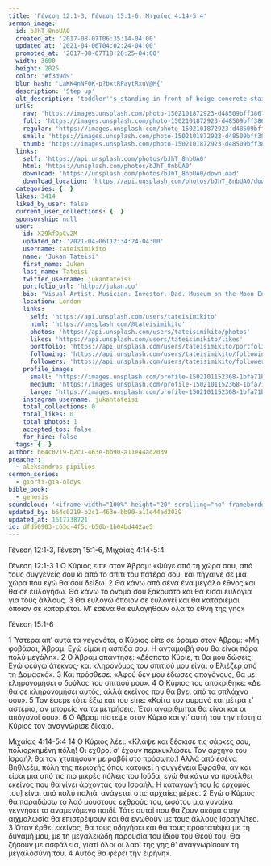 ```yaml
---
title: 'Γένεση 12:1-3, Γένεση 15:1-6, Μιχαίας 4:14-5:4'
sermon_image:
  id: bJhT_8nbUA0
  created_at: '2017-08-07T06:35:14-04:00'
  updated_at: '2021-04-06T04:02:24-04:00'
  promoted_at: '2017-08-07T18:28:25-04:00'
  width: 3600
  height: 2025
  color: '#f3d9d9'
  blur_hash: 'LaKK4nNF0K-p?bxtRPaytRxuV@M{'
  description: 'Step up'
  alt_description: 'toddler''s standing in front of beige concrete stair'
  urls:
    raw: 'https://images.unsplash.com/photo-1502101872923-d48509bff386?ixid=MnwxNjM3NDl8MHwxfHNlYXJjaHwyfHxzdGFydHxlbnwwfHx8fDE2MTc3Mzg2NzA&ixlib=rb-1.2.1'
    full: 'https://images.unsplash.com/photo-1502101872923-d48509bff386?crop=entropy&cs=srgb&fm=jpg&ixid=MnwxNjM3NDl8MHwxfHNlYXJjaHwyfHxzdGFydHxlbnwwfHx8fDE2MTc3Mzg2NzA&ixlib=rb-1.2.1&q=85'
    regular: 'https://images.unsplash.com/photo-1502101872923-d48509bff386?crop=entropy&cs=tinysrgb&fit=max&fm=jpg&ixid=MnwxNjM3NDl8MHwxfHNlYXJjaHwyfHxzdGFydHxlbnwwfHx8fDE2MTc3Mzg2NzA&ixlib=rb-1.2.1&q=80&w=1080'
    small: 'https://images.unsplash.com/photo-1502101872923-d48509bff386?crop=entropy&cs=tinysrgb&fit=max&fm=jpg&ixid=MnwxNjM3NDl8MHwxfHNlYXJjaHwyfHxzdGFydHxlbnwwfHx8fDE2MTc3Mzg2NzA&ixlib=rb-1.2.1&q=80&w=400'
    thumb: 'https://images.unsplash.com/photo-1502101872923-d48509bff386?crop=entropy&cs=tinysrgb&fit=max&fm=jpg&ixid=MnwxNjM3NDl8MHwxfHNlYXJjaHwyfHxzdGFydHxlbnwwfHx8fDE2MTc3Mzg2NzA&ixlib=rb-1.2.1&q=80&w=200'
  links:
    self: 'https://api.unsplash.com/photos/bJhT_8nbUA0'
    html: 'https://unsplash.com/photos/bJhT_8nbUA0'
    download: 'https://unsplash.com/photos/bJhT_8nbUA0/download'
    download_location: 'https://api.unsplash.com/photos/bJhT_8nbUA0/download?ixid=MnwxNjM3NDl8MHwxfHNlYXJjaHwyfHxzdGFydHxlbnwwfHx8fDE2MTc3Mzg2NzA'
  categories: {  }
  likes: 3414
  liked_by_user: false
  current_user_collections: {  }
  sponsorship: null
  user:
    id: X29kfDpCv2M
    updated_at: '2021-04-06T12:34:24-04:00'
    username: tateisimikito
    name: 'Jukan Tateisi'
    first_name: Jukan
    last_name: Tateisi
    twitter_username: jukantateisi
    portfolio_url: 'http://jukan.co'
    bio: 'Visual Artist. Musician. Investor. Dad. Museum on the Moon Enthusiast.'
    location: London
    links:
      self: 'https://api.unsplash.com/users/tateisimikito'
      html: 'https://unsplash.com/@tateisimikito'
      photos: 'https://api.unsplash.com/users/tateisimikito/photos'
      likes: 'https://api.unsplash.com/users/tateisimikito/likes'
      portfolio: 'https://api.unsplash.com/users/tateisimikito/portfolio'
      following: 'https://api.unsplash.com/users/tateisimikito/following'
      followers: 'https://api.unsplash.com/users/tateisimikito/followers'
    profile_image:
      small: 'https://images.unsplash.com/profile-1502101152368-1bfa71b80ff7?ixlib=rb-1.2.1&q=80&fm=jpg&crop=faces&cs=tinysrgb&fit=crop&h=32&w=32'
      medium: 'https://images.unsplash.com/profile-1502101152368-1bfa71b80ff7?ixlib=rb-1.2.1&q=80&fm=jpg&crop=faces&cs=tinysrgb&fit=crop&h=64&w=64'
      large: 'https://images.unsplash.com/profile-1502101152368-1bfa71b80ff7?ixlib=rb-1.2.1&q=80&fm=jpg&crop=faces&cs=tinysrgb&fit=crop&h=128&w=128'
    instagram_username: jukantateisi
    total_collections: 0
    total_likes: 0
    total_photos: 1
    accepted_tos: false
    for_hire: false
  tags: {  }
author: b64c0219-b2c1-463e-bb90-a11e44ad2039
preacher:
  - aleksandros-pipilios
sermon_series:
  - giorti-gia-oloys
bible_book:
  - genesis
soundcloud: '<iframe width="100%" height="20" scrolling="no" frameborder="no" allow="autoplay" src="https://w.soundcloud.com/player/?url=https%3A//api.soundcloud.com/tracks/709870849%3Fsecret_token%3Ds-0pxvj&color=%23ff5500&inverse=false&auto_play=false&show_user=true"></iframe>'
updated_by: b64c0219-b2c1-463e-bb90-a11e44ad2039
updated_at: 1617738721
id: dfd50903-c63d-4f5c-b56b-1b04bd442ae5
---
```

Γένεση 12:1-3, Γένεση 15:1-6, Μιχαίας 4:14-5:4

Γένεση 12:1-3
1 Ο Κύριος είπε στον Άβραμ: «Φύγε από τη χώρα σου, από τους συγγενείς σου κι από το σπίτι του πατέρα σου, και πήγαινε σε μια χώρα που εγώ θα σου δείξω. 2 Θα κάνω από σένα ένα μεγάλο έθνος και θα σε ευλογήσω. Θα κάνω το όνομά σου ξακουστό και θα είσαι ευλογία για τους άλλους. 3 Θα ευλογώ όποιον σε ευλογεί και θα καταριέμαι όποιον σε καταριέται. Μ’ εσένα θα ευλογηθούν όλα τα έθνη της γης»

Γένεση 15:1-6

1 Ύστερα απ’ αυτά τα γεγονότα, ο Κύριος είπε σε όραμα στον Άβραμ: «Μη φοβάσαι, Άβραμ. Εγώ είμαι η ασπίδα σου. Η ανταμοιβή σου θα είναι πάρα πολύ μεγάλη». 2 Ο Άβραμ απάντησε: «Δέσποτα Κύριε, τι θα μου δώσεις; Εγώ φεύγω άτεκνος· και κληρονόμος του σπιτιού μου είναι ο Ελιέζερ από τη Δαμασκό». 3 Και πρόσθεσε: «Αφού δεν μου έδωσες απογόνους, θα με κληρονομήσει ο δούλος του σπιτιού μου». 4 Ο Κύριος του αποκρίθηκε: «Δε θα σε κληρονομήσει αυτός, αλλά εκείνος που θα βγει από τα σπλάχνα σου». 5 Τον έφερε τότε έξω και του είπε: «Κοίτα τον ουρανό και μέτρα τ’ αστέρια, αν μπορείς να τα μετρήσεις. Έτσι αναρίθμητοι θα είναι και οι απόγονοί σου». 6 Ο Άβραμ πίστεψε στον Κύριο και γι’ αυτή του την πίστη ο Κύριος τον αναγνώρισε δίκαιο.

Μιχαίας 4:14-5:4
14 Ο Κύριος λέει: «Κλάψε και ξέσκισε τις σάρκες σου, πολιορκημένη πόλη! Οι εχθροί σ’ έχουν περικυκλώσει. Τον αρχηγό του Ισραήλ θα τον χτυπήσουν με ραβδί στο πρόσωπο.1 Αλλά από εσένα Βηθλεέμ, πόλη της περιοχής όπου κατοικεί η συγγένεια Εφραθά, αν και είσαι μια από τις πιο μικρές πόλεις του Ιούδα, εγώ θα κάνω να προέλθει εκείνος που θα γίνει άρχοντας του Ισραήλ. Η καταγωγή του [ο ερχομός του] είναι από πολύ παλιά· ανάγεται στις αρχαίες μέρες. 2 Εγώ ο Κύριος θα παραδώσω το λαό μουστους εχθρούς του, ωσότου μια γυναίκα γεννήσει το αναμενόμενο παιδί. Τότε αυτοί που θα ζουν ακόμα στην αιχμαλωσία θα επιστρέψουν και θα ενωθούν με τους άλλους Ισραηλίτες. 3 Όταν έρθει εκείνος, θα τους οδηγήσει και θα τους προστατέψει με τη δύναμή μου, με τη μεγαλειώδη παρουσία του ίδιου του Θεού του. Θα ζήσουν με ασφάλεια, γιατί όλοι οι λαοί της γης θ’ αναγνωρίσουν τη μεγαλοσύνη του. 4 Αυτός θα φέρει την ειρήνη».